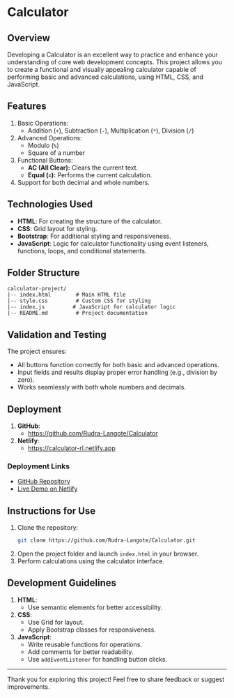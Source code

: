 # Calculator
## Overview
Developing a Calculator is an excellent way to practice and enhance your understanding of core web development concepts. This project allows you to create a functional and visually appealing calculator capable of performing basic and advanced calculations, using HTML, CSS, and JavaScript.

## Features
1. Basic Operations:
   - Addition (`+`), Subtraction (`-`), Multiplication (`*`), Division (`/`)
2. Advanced Operations:
   - Modulo (`%`)
   - Square of a number
3. Functional Buttons:
   - **AC (All Clear):** Clears the current text.
   - **Equal (`=`):** Performs the current calculation.
4. Support for both decimal and whole numbers.

## Technologies Used
- **HTML**: For creating the structure of the calculator.
- **CSS**: Grid layout for styling.
- **Bootstrap**: For additional styling and responsiveness.
- **JavaScript**: Logic for calculator functionality using event listeners, functions, loops, and conditional statements.

## Folder Structure
```
calculator-project/
|-- index.html        # Main HTML file
|-- style.css         # Custom CSS for styling
|-- index.js         # JavaScript for calculator logic
|-- README.md         # Project documentation
```

## Validation and Testing
The project ensures:
- All buttons function correctly for both basic and advanced operations.
- Input fields and results display proper error handling (e.g., division by zero).
- Works seamlessly with both whole numbers and decimals.

## Deployment
1. **GitHub**:
   - https://github.com/Rudra-Langote/Calculator
2. **Netlify**:
   - https://calculator-rl.netlify.app

### Deployment Links
- [GitHub Repository](#)
- [Live Demo on Netlify](#)

## Instructions for Use
1. Clone the repository:
   ```bash
   git clone https://github.com/Rudra-Langote/Calculator.git
   ```
2. Open the project folder and launch `index.html` in your browser.
3. Perform calculations using the calculator interface.

## Development Guidelines
1. **HTML**:
   - Use semantic elements for better accessibility.
2. **CSS**:
   - Use Grid for layout.
   - Apply Bootstrap classes for responsiveness.
3. **JavaScript**:
   - Write reusable functions for operations.
   - Add comments for better readability.
   - Use `addEventListener` for handling button clicks.
   
---

Thank you for exploring this project! Feel free to share feedback or suggest improvements.

